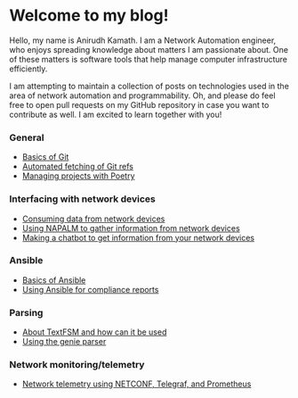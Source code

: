 # Welcome to my blog!

Hello, my name is Anirudh Kamath. I am a Network Automation engineer, who enjoys spreading knowledge about matters I am passionate about. One of these matters is software tools that help manage computer infrastructure efficiently.

I am attempting to maintain a collection of posts on technologies used in the area of network automation and programmability.
Oh, and please do feel free to open pull requests on my GitHub repository in case you want to contribute as well. I am excited to learn together with you!

### General

- [Basics of Git](notes/git.md)
- [Automated fetching of Git refs](notes/automated-refs-update.md)
- [Managing projects with Poetry](notes/poetry-package-manager.md)

### Interfacing with network devices

- [Consuming data from network devices](notes/consuming-data.md)
- [Using NAPALM to gather information from network devices](notes/devnet-napalm.md)
- [Making a chatbot to get information from your network devices](notes/network-bot-using-telegram.md)

### Ansible

- [Basics of Ansible](notes/ansible-hostname-compliance.md)
- [Using Ansible for compliance reports](notes/compliance-checks-with-ansible.md)

### Parsing

- [About TextFSM and how can it be used](notes/textfsm.md)
- [Using the genie parser](notes/genie-parsing.md)

### Network monitoring/telemetry

- [Network telemetry using NETCONF, Telegraf, and Prometheus](notes/network-telemetry-using-netconf-telegraf-prometheus.md)
